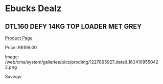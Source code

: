 
# Ebucks Dealz
## DTL160 DEFY 14KG TOP LOADER MET GREY
[Product Page](https://www.ebucks.com/web/shop/productSelected.do?prodId=1227895927&catId=704981826)

Price: R6199.00

Image: /web/cms/system/galleries/pics/prodimg/1227895927_detail_1634109550422.png

Savings: 


	
